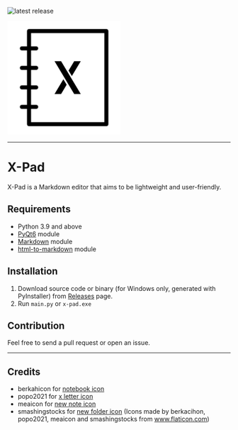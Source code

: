 ![latest release](https://img.shields.io/github/v/release/ygz213/X-Pad?style=flat-square "latest release")

![](app/icons/icon.png)

---

# X-Pad

X-Pad is a Markdown editor that aims to be lightweight and user-friendly.

## Requirements

- Python 3.9 and above
- [PyQt6](https://pypi.org/project/PyQt6/) module
- [Markdown](https://pypi.org/project/Markdown/) module
- [html-to-markdown](https://pypi.org/project/html-to-markdown/) module

## Installation

1. Download source code or binary (for Windows only, generated with PyInstaller) from [Releases](https://github.com/ygz213/X-Pad/releases) page.
2. Run `main.py` or `x-pad.exe`

##  Contribution 

Feel free to send a pull request or open an issue.

---

## Credits

- berkahicon for [notebook icon](https://www.flaticon.com/free-icon/notebook_828368)
- popo2021 for [x letter icon](https://www.flaticon.com/free-icon/letter-x_8207032) 
- meaicon for [new note icon](https://www.flaticon.com/free-icon/edit_16905031)
- smashingstocks for [new folder icon](https://www.flaticon.com/free-icon/add-folder_5382809) (Icons made by berkacihon, popo2021, meaicon and smashingstocks from www.flaticon.com)